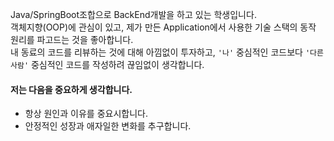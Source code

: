 Java/SpringBoot조합으로 BackEnd개발을 하고 있는 학생입니다.  
객체지향(OOP)에 관심이 있고, 제가 만든 Application에서 사용한 기술 스택의 동작 원리를 파고드는 것을 좋아합니다.  
내 동료의 코드를 리뷰하는 것에 대해 아낌없이 투자하고, `'나'` 중심적인 코드보다 `'다른 사람'` 중심적인 코드를 작성하려 끊임없이 생각합니다.

#### 저는 다음을 중요하게 생각합니다.
- 항상 원인과 이유를 중요시합니다.
- 안정적인 성장과 애자일한 변화를 추구합니다.
